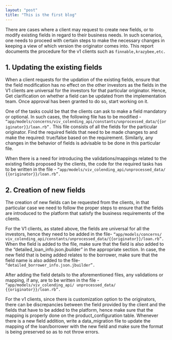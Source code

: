 ```yaml
---
layout: "post"
title: "This is the first blog"
---
```


<!-- layout.author -->
There are cases where a client may request to create new fields, or to modify existing fields in regard to their business needs. In such scenarios, one needs to proceed with certain steps to make the necessary changes in keeping a view of which version the originator comes into. This report documents the procedure for the v1 clients such as `finnable,krazybee,etc.`

## 1. Updating the existing fields
When a client requests for the updation of the existing fields, ensure that the field modification has no effect on the other investors as the fields in the V1 clients are universal for the investors for that particular originator. Hence, Get clarification on whether a field can be updated from the implementation team. Once approval has been granted to do so, start working on it.

One of the tasks could be that the clients can ask to make a field mandatory or optional. In such cases, the following file has to be modified - `“app/models/concerns/viv_colending_api/constants/unprocessed_data/{{originator}}/loan.rb”.` This file consists of all the fields for the particular originator. Find the required fields that need to be made changes to and make the required: true/false based on the requirement. Similarly, any changes in the behavior of fields is advisable to be done in this particular file.

When there is a need for introducing the validations/mappings related to the existing fields proposed by the clients, the code for the required tasks has to be written in the file - `“app/models/viv_colending_api/unprocessed_data/ {{originator}}/loan.rb”.` 

## 2. Creation of new fields
The creation of new fields can be requested from the clients, in that particular case we need to follow the proper steps to ensure that the fields are introduced to the platform that satisfy the business requirements of the clients.

For the V1 clients, as stated above, the fields are universal for all the investors, hence they need to be added in the file- `“app/models/concerns/ viv_colending_api/constants/unprocessed_data/{{originator}}/loan.rb”.` When the field is added to the file, make sure that the field is also added to the “detailed_loan_info.json.jbuilder” in the appropriate section. In case, the new field that is being added relates to the borrower, make sure that the field name is also added to the file- `“detailed_borrower_info.json.jbuilder”.`

After adding the field details to the aforementioned files, any validations or mapping, if any, are to be written in the file - `“app/models/viv_colending_api/ unprocessed_data/ {{originator}}/loan.rb”.`

For the v1 clients, since there is customization option to the originators, there can be discrepancies between the field provided by the client and the fields that have to be added to the platform, hence make sure that the mapping is properly done on the product_configuration table. Whenever there is a new field addition, write a data_migration file to update the mapping of the loan/borrower with the new field and make sure the format is being preserved so as to not throw errors.
            




[jekyll-docs]: https://jekyllrb.com/docs/home
[jekyll-gh]:   https://github.com/jekyll/jekyll
[jekyll-talk]: https://talk.jekyllrb.com/
